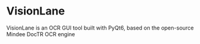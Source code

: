 # VisionLane
VisionLane is an OCR GUI tool built with PyQt6, based on the open-source Mindee DocTR OCR engine
